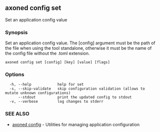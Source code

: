 ## axoned config set

Set an application config value

### Synopsis

Set an application config value. The [config] argument must be the path of the file when using the tool standalone, otherwise it must be the name of the config file without the .toml extension.

```
axoned config set [config] [key] [value] [flags]
```

### Options

```
  -h, --help            help for set
  -s, --skip-validate   skip configuration validation (allows to mutate unknown configurations)
      --stdout          print the updated config to stdout
  -v, --verbose         log changes to stderr
```

### SEE ALSO

* [axoned config](axoned_config.md)	 - Utilities for managing application configuration

